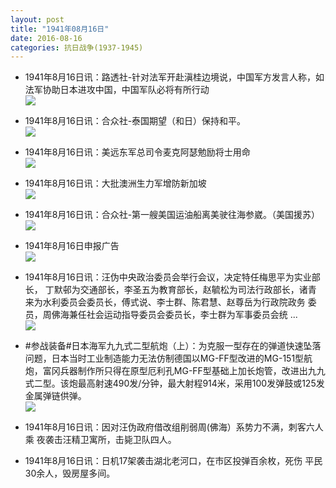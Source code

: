 ```yaml
---
layout: post
title: "1941年08月16日"
date: 2016-08-16
categories: 抗日战争(1937-1945)
---
```


<meta name="referrer" content="no-referrer" />

- 1941年8月16日讯：路透社-针对法军开赴滇桂边境说，中国军方发言人称，如法军协助日本进攻中国，中国军队必将有所行动 <br/><img src="https://ww4.sinaimg.cn/large/aca367d8jw1f6vzfwwk0qj20az0dxjtl.jpg" />

- 1941年8月16日讯：合众社-泰国期望（和日）保持和平。 <br/><img src="https://ww4.sinaimg.cn/large/aca367d8jw1f6vxpdzoq6j20720dw75t.jpg" />

- 1941年8月16日讯：美远东军总司令麦克阿瑟勉励将士用命 <br/><img src="https://ww2.sinaimg.cn/large/aca367d8jw1f6vvyneiv4j205a0kmabi.jpg" />

- 1941年8月16日讯：大批澳洲生力军增防新加坡 <br/><img src="https://ww2.sinaimg.cn/large/aca367d8jw1f6vu7uvwqjj207d0kpmza.jpg" />

- 1941年8月16日讯：合众社-第一艘美国运油船离美驶往海参崴。（美国援苏） <br/><img src="https://ww4.sinaimg.cn/large/aca367d8jw1f6vp0qqdo3j20750kpmz3.jpg" />

- 1941年8月16日申报广告 <br/><img src="https://ww2.sinaimg.cn/large/aca367d8jw1f6vgcou4xvj20pn0h2wkt.jpg" />

- 1941年8月16日讯：汪伪中央政治委员会举行会议，决定特任梅思平为实业部长， 丁默邨为交通部长，李圣五为教育部长，赵毓松为司法行政部长，诸青 来为水利委员会委员长，傅式说、李士群、陈君慧、赵尊岳为行政院政务 委员，周佛海兼任社会运动指导委员会委员长，李士群为军事委员会统 ... <br/><img src="https://ww2.sinaimg.cn/large/aca367d8jw1f6vem1pfr6j20c80bxta9.jpg" />

- #参战装备#日本海军九九式二型航炮（上）：为克服一型存在的弹道快速坠落问题，日本当时工业制造能力无法仿制德国以MG-FF型改进的MG-151型航炮，富冈兵器制作所只得在原型厄利孔MG-FF型基础上加长炮管，改进出九九式二型。该炮最高射速490发/分钟，最大射程914米，采用100发弹鼓或125发金属弹链供弹。 <br/><img src="https://ww1.sinaimg.cn/large/aca367d8jw1f6vcvm531xj20v9085jt4.jpg" />

- 1941年8月16日讯：因对汪伪政府借改组削弱周(佛海）系势力不满，刺客六人乘 夜袭击汪精卫寓所，击毙卫队四人。 

- 1941年8月16日讯：日机17架袭击湖北老河口，在市区投弹百余枚，死伤 平民30余人，毁房屋多间。 

